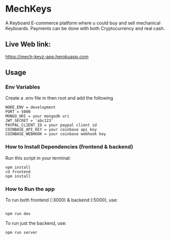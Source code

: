 # MechKeys
A Keyboard E-commerce platform where u could buy and sell mechanical Keyboards. Payments can be done with both Cryptocurrency and real cash.

## Live Web link:
https://mech-keyz-app.herokuapp.com

## Usage

### Env Variables

Create a .env file in then root and add the following

```
NODE_ENV = development
PORT = 5000
MONGO_URI = your mongodb uri
JWT_SECRET = 'abc123'
PAYPAL_CLIENT_ID = your paypal client id
COINBASE_API_KEY = your coinbase api key
COINBASE_WEBHOOK = your coinbase webhook key

```

### How to Install Dependencies (frontend & backend)
Run this script in your terminal:

```
npm install
cd frontend
npm install
```

### How to Run the app
To run both frontend (:3000) & backend (:5000), use:

```

npm run dev
```

To run just the backend, use:
```
npm run server
```

